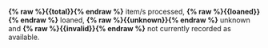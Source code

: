 __{% raw %}{{total}}{% endraw %}__ item/s processed, __{% raw %}{{loaned}}{% endraw %}__ loaned, __{% raw %}{{unknown}}{% endraw %}__ unknown and __{% raw %}{{invalid}}{% endraw %}__ not currently recorded as available.